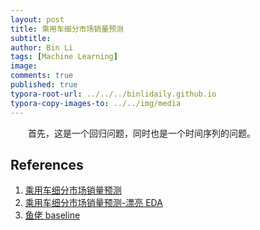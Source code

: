```yaml
---
layout: post
title: 乘用车细分市场销量预测
subtitle:
author: Bin Li
tags: [Machine Learning]
image: 
comments: true
published: true
typora-root-url: ../../../binlidaily.github.io
typora-copy-images-to: ../../img/media
---
```


　　首先，这是一个回归问题，同时也是一个时间序列的问题。




## References
1. [乘用车细分市场销量预测](https://www.datafountain.cn/competitions/352)
2. [乘用车细分市场销量预测-漂亮 EDA](http://lambda-xmu.club/2018/08/27/2019CCF-Car-Sales-EDA/)
3. [鱼佬 baseline](https://zhuanlan.zhihu.com/p/79940352?utm_source=wechat_session&utm_medium=social&utm_oi=555381879923224576)